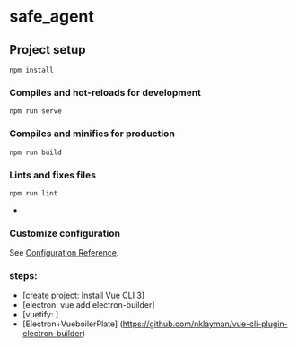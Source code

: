 # safe_agent

## Project setup
```
npm install
```

### Compiles and hot-reloads for development
```
npm run serve
```

### Compiles and minifies for production
```
npm run build
```

### Lints and fixes files
```
npm run lint
```
- 
### Customize configuration
See [Configuration Reference](https://cli.vuejs.org/config/).

### steps:
- [create project: Install Vue CLI 3]
- [electron: vue add electron-builder]
- [vuetify: ]
- [Electron+VueboilerPlate] (https://github.com/nklayman/vue-cli-plugin-electron-builder)

